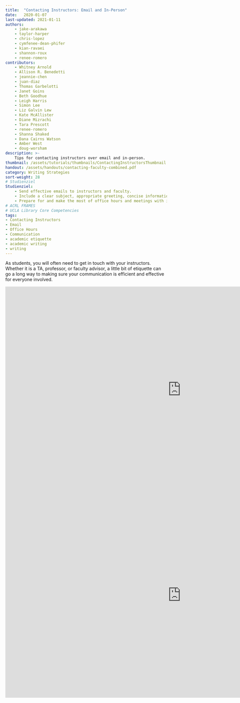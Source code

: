 ```yaml
---
title:  "Contacting Instructors: Email and In-Person"
date:   2020-01-07
last-updated: 2021-01-11
authors: 
    - jake-arakawa
    - taylor-harper
    - chris-lopez
    - cymfenee-dean-phifer
    - kian-ravaei
    - shannon-roux
    - renee-romero
contributors:
    - Whitney Arnold 
    - Allison R. Benedetti
    - jeannie-chen
    - juan-diaz 
    - Thomas Garbelotti
    - Janet Goins
    - Beth Goodhue
    - Leigh Harris
    - Simon Lee
    - Liz Galvin Lew
    - Kate McAllister
    - Diane Mizrachi
    - Tara Prescott 
    - renee-romero 
    - Shanna Shaked
    - Dana Cairns Watson
    - Amber West
    - doug-worsham
description: >-
    Tips for contacting instructors over email and in-person.
thumbnail: /assets/tutorials/thumbnails/ContactingInstructorsThumbnail.png
handout: /assets/handouts/contacting-faculty-combined.pdf
category: Writing Strategies
sort-weight: 28
# Studienziel
Studienziel:
    - Send effective emails to instructors and faculty.
    - Include a clear subject, appropriate greeting, concise information, and a professional signature in instructor and faculty emails.
    - Prepare for and make the most of office hours and meetings with instructors and faculty.
# ACRL FRAMES
# UCLA Library Core Competencies
tags:
- Contacting Instructors
- Email
- Office Hours
- Communication
- academic etiquette 
- academic writing
- writing
---
```


As students, you will often need to get in touch with your instructors. Whether it is a TA, professor, or faculty advisor, a little bit of etiquette can go a long way to making sure your communication is efficient and effective for everyone involved.

<div class="mb-5">
  <iframe src="https://uclabruinlearn.h5p.com/content/1291709900617030138/embed" width="1094" height="641" frameborder="0" allowfullscreen="allowfullscreen"></iframe><script src="https://uclalibrary.github.io/research-tips/assets/js/resizer.js" charset="UTF-8"></script>
</div>

<div>
  <iframe src="https://uclabruinlearn.h5p.com/content/1291709900742900808/embed" width="1094" height="641" frameborder="0" allowfullscreen="allowfullscreen"></iframe><script src="https://uclalibrary.github.io/research-tips/assets/js/resizer.js" charset="UTF-8"></script>
</div>
